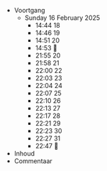 - Voortgang
	- Sunday 16 February 2025
		- 14:44 18
		- 14:46 19
		- 14:51 20
		- 14:53 🛑
		- 21:55 20
		- 21:58 21
		- 22:00 22
		- 22:03 23
		- 22:04 24
		- 22:07 25
		- 22:10 26
		- 22:13 27
		- 22:17 28
		- 22:21 29
		- 22:23 30
		- 22:27 31
		- 22:47 🛑
- Inhoud
- Commentaar